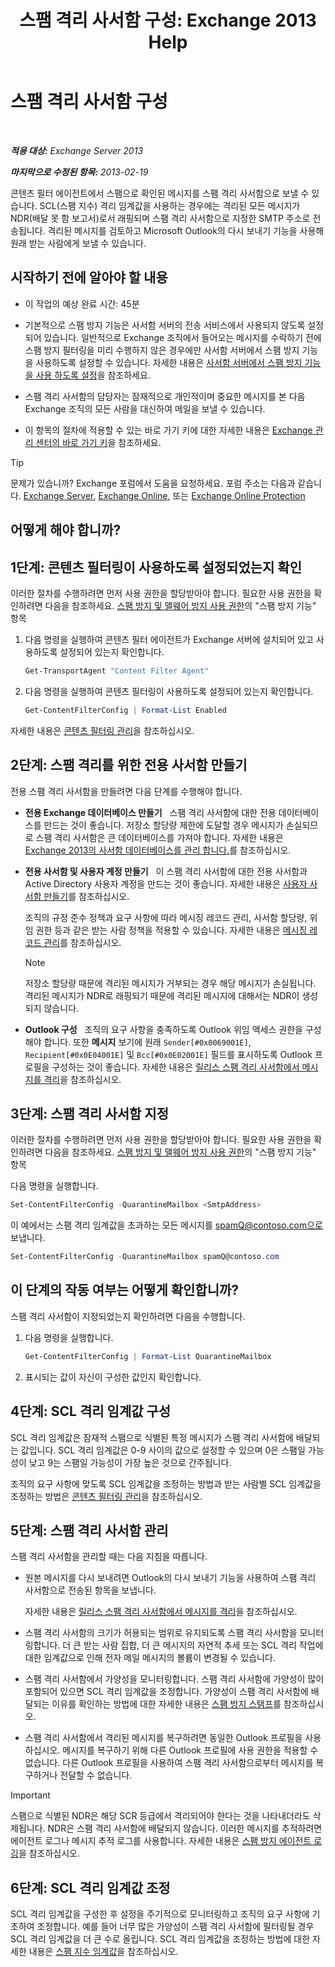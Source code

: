 ﻿---
title: '스팸 격리 사서함 구성: Exchange 2013 Help'
TOCTitle: 스팸 격리 사서함 구성
ms:assetid: 907d2f90-2a62-4d59-a4cf-945fef2e963f
ms:mtpsurl: https://technet.microsoft.com/ko-kr/library/Bb123746(v=EXCHG.150)
ms:contentKeyID: 50483662
ms.date: 05/22/2018
mtps_version: v=EXCHG.150
ms.translationtype: MT
---

# 스팸 격리 사서함 구성

 

_**적용 대상:** Exchange Server 2013_

_**마지막으로 수정된 항목:** 2013-02-19_

콘텐츠 필터 에이전트에서 스팸으로 확인된 메시지를 스팸 격리 사서함으로 보낼 수 있습니다. SCL(스팸 지수) 격리 임계값을 사용하는 경우에는 격리된 모든 메시지가 NDR(배달 못 함 보고서)로서 래핑되며 스팸 격리 사서함으로 지정한 SMTP 주소로 전송됩니다. 격리된 메시지를 검토하고 Microsoft Outlook의 다시 보내기 기능을 사용해 원래 받는 사람에게 보낼 수 있습니다.

## 시작하기 전에 알아야 할 내용

  - 이 작업의 예상 완료 시간: 45분

  - 기본적으로 스팸 방지 기능은 사서함 서버의 전송 서비스에서 사용되지 않도록 설정되어 있습니다. 일반적으로 Exchange 조직에서 들어오는 메시지를 수락하기 전에 스팸 방지 필터링을 미리 수행하지 않은 경우에만 사서함 서버에서 스팸 방지 기능을 사용하도록 설정할 수 있습니다. 자세한 내용은 [사서함 서버에서 스팸 방지 기능을 사용 하도록 설정](enable-anti-spam-functionality-on-mailbox-servers-exchange-2013-help.md)을 참조하세요.

  - 스팸 격리 사서함의 담당자는 잠재적으로 개인적이며 중요한 메시지를 본 다음 Exchange 조직의 모든 사람을 대신하여 메일을 보낼 수 있습니다.

  - 이 항목의 절차에 적용할 수 있는 바로 가기 키에 대한 자세한 내용은 [Exchange 관리 센터의 바로 가기 키](keyboard-shortcuts-in-the-exchange-admin-center-exchange-online-protection-help.md)을 참조하세요.


> [!TIP]
> 문제가 있습니까? Exchange 포럼에서 도움을 요청하세요. 포럼 주소는 다음과 같습니다. <A href="https://go.microsoft.com/fwlink/p/?linkid=60612">Exchange Server</A>, <A href="https://go.microsoft.com/fwlink/p/?linkid=267542">Exchange Online</A>, 또는 <A href="https://go.microsoft.com/fwlink/p/?linkid=285351">Exchange Online Protection</A>



## 어떻게 해야 합니까?

## 1단계: 콘텐츠 필터링이 사용하도록 설정되었는지 확인

이러한 절차를 수행하려면 먼저 사용 권한을 할당받아야 합니다. 필요한 사용 권한을 확인하려면 다음을 참조하세요. [스팸 방지 및 맬웨어 방지 사용 권한](anti-spam-and-anti-malware-permissions-exchange-2013-help.md)의 "스팸 방지 기능" 항목

1.  다음 명령을 실행하여 콘텐츠 필터 에이전트가 Exchange 서버에 설치되어 있고 사용하도록 설정되어 있는지 확인합니다.
    
    ```powershell
    Get-TransportAgent "Content Filter Agent"
    ```

2.  다음 명령을 실행하여 콘텐츠 필터링이 사용하도록 설정되어 있는지 확인합니다.
    
    ```powershell
    Get-ContentFilterConfig | Format-List Enabled
    ```

자세한 내용은 [콘텐츠 필터링 관리](manage-content-filtering-exchange-2013-help.md)을 참조하십시오.

## 2단계: 스팸 격리를 위한 전용 사서함 만들기

전용 스팸 격리 사서함을 만들려면 다음 단계를 수행해야 합니다.

  - **전용 Exchange 데이터베이스 만들기**   스팸 격리 사서함에 대한 전용 데이터베이스를 만드는 것이 좋습니다. 저장소 할당량 제한에 도달할 경우 메시지가 손실되므로 스팸 격리 사서함은 큰 데이터베이스를 가져야 합니다. 자세한 내용은 [Exchange 2013의 사서함 데이터베이스를 관리 합니다.](manage-mailbox-databases-in-exchange-2013-exchange-2013-help.md)를 참조하십시오.

  - **전용 사서함 및 사용자 계정 만들기**   이 스팸 격리 사서함에 대한 전용 사서함과 Active Directory 사용자 계정을 만드는 것이 좋습니다. 자세한 내용은 [사용자 사서함 만들기](create-user-mailboxes-exchange-2013-help.md)를 참조하십시오.
    
    조직의 규정 준수 정책과 요구 사항에 따라 메시징 레코드 관리, 사서함 할당량, 위임 권한 등과 같은 받는 사람 정책을 적용할 수 있습니다. 자세한 내용은 [메시징 레코드 관리](https://docs.microsoft.com/ko-kr/exchange/security-and-compliance/messaging-records-management/messaging-records-management)를 참조하십시오.
    

    > [!NOTE]
    > 저장소 할당량 때문에 격리된 메시지가 거부되는 경우 해당 메시지가 손실됩니다. 격리된 메시지가 NDR로 래핑되기 때문에 격리된 메시지에 대해서는 NDR이 생성되지 않습니다.



  - **Outlook 구성**   조직의 요구 사항을 충족하도록 Outlook 위임 액세스 권한을 구성해야 합니다. 또한 **메시지** 보기에 원래 `Sender[#0x0069001E]`, `Recipient[#0x0E04001E]` 및 `Bcc[#0x0E02001E]` 필드를 표시하도록 Outlook 프로필을 구성하는 것이 좋습니다. 자세한 내용은 [릴리스 스팸 격리 사서함에서 메시지를 격리](release-quarantined-messages-from-the-spam-quarantine-mailbox-exchange-2013-help.md)을 참조하십시오.

## 3단계: 스팸 격리 사서함 지정

이러한 절차를 수행하려면 먼저 사용 권한을 할당받아야 합니다. 필요한 사용 권한을 확인하려면 다음을 참조하세요. [스팸 방지 및 맬웨어 방지 사용 권한](anti-spam-and-anti-malware-permissions-exchange-2013-help.md)의 "스팸 방지 기능" 항목

다음 명령을 실행합니다.

```powershell
Set-ContentFilterConfig -QuarantineMailbox <SmtpAddress>
```

이 예에서는 스팸 격리 임계값을 초과하는 모든 메시지를 spamQ@contoso.com으로 보냅니다.

```powershell
Set-ContentFilterConfig -QuarantineMailbox spamQ@contoso.com
```

## 이 단계의 작동 여부는 어떻게 확인합니까?

스팸 격리 사서함이 지정되었는지 확인하려면 다음을 수행합니다.

1.  다음 명령을 실행합니다.
    
    ```powershell
    Get-ContentFilterConfig | Format-List QuarantineMailbox
    ```

2.  표시되는 값이 자신이 구성한 값인지 확인합니다.

## 4단계: SCL 격리 임계값 구성

SCL 격리 임계값은 잠재적 스팸으로 식별된 특정 메시지가 스팸 격리 사서함에 배달되는 값입니다. SCL 격리 임계값은 0-9 사이의 값으로 설정할 수 있으며 0은 스팸일 가능성이 낮고 9는 스팸일 가능성이 가장 높은 것으로 간주됩니다.

조직의 요구 사항에 맞도록 SCL 임계값을 조정하는 방법과 받는 사람별 SCL 임계값을 조정하는 방법은 [콘텐츠 필터링 관리](manage-content-filtering-exchange-2013-help.md)을 참조하십시오.

## 5단계: 스팸 격리 사서함 관리

스팸 격리 사서함을 관리할 때는 다음 지침을 따릅니다.

  - 원본 메시지를 다시 보내려면 Outlook의 다시 보내기 기능을 사용하여 스팸 격리 사서함으로 전송된 항목을 보냅니다.
    
    자세한 내용은 [릴리스 스팸 격리 사서함에서 메시지를 격리](release-quarantined-messages-from-the-spam-quarantine-mailbox-exchange-2013-help.md)을 참조하십시오.

  - 스팸 격리 사서함의 크기가 허용되는 범위로 유지되도록 스팸 격리 사서함을 모니터링합니다. 더 큰 받는 사람 집합, 더 큰 메시지의 자연적 추세 또는 SCL 격리 작업에 대한 임계값으로 인해 전자 메일 메시지의 볼륨이 변경될 수 있습니다.

  - 스팸 격리 사서함에서 가양성을 모니터링합니다. 스팸 격리 사서함에 가양성이 많이 포함되어 있으면 SCL 격리 임계값을 조정합니다. 가양성이 스팸 격리 사서함에 배달되는 이유를 확인하는 방법에 대한 자세한 내용은 [스팸 방지 스탬프](anti-spam-stamps-exchange-2013-help.md)를 참조하십시오.

  - 스팸 격리 사서함에서 격리된 메시지를 복구하려면 동일한 Outlook 프로필을 사용하십시오. 메시지를 복구하기 위해 다른 Outlook 프로필에 사용 권한을 적용할 수 없습니다. 다른 Outlook 프로필을 사용하여 스팸 격리 사서함으로부터 메시지를 복구하거나 전달할 수 없습니다.


> [!IMPORTANT]
> 스팸으로 식별된 NDR은 해당 SCR 등급에서 격리되어야 한다는 것을 나타내더라도 삭제됩니다. NDR은 스팸 격리 사서함에 배달되지 않습니다. 이러한 메시지를 추적하려면 에이전트 로그나 메시지 추적 로그를 사용합니다. 자세한 내용은 <A href="anti-spam-agent-logging-exchange-2013-help.md">스팸 방지 에이전트 로깅</A>을 참조하십시오.



## 6단계: SCL 격리 임계값 조정

SCL 격리 임계값을 구성한 후 설정을 주기적으로 모니터링하고 조직의 요구 사항에 기초하여 조정합니다. 예를 들어 너무 많은 가양성이 스팸 격리 사서함에 필터링될 경우 SCL 격리 임계값을 더 큰 수로 올립니다. SCL 격리 임계값을 조정하는 방법에 대한 자세한 내용은 [스팸 지수 임계값](spam-confidence-level-threshold-exchange-2013-help.md)을 참조하십시오.

